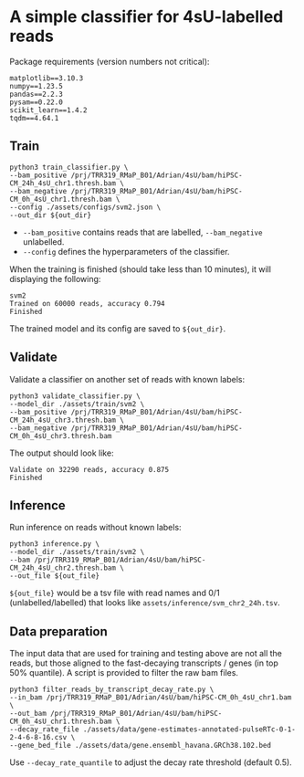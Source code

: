 # A simple classifier for 4sU-labelled reads
Package requirements (version numbers not critical):
```
matplotlib==3.10.3
numpy==1.23.5
pandas==2.2.3
pysam==0.22.0
scikit_learn==1.4.2
tqdm==4.64.1
```

## Train
```
python3 train_classifier.py \
--bam_positive /prj/TRR319_RMaP_B01/Adrian/4sU/bam/hiPSC-CM_24h_4sU_chr1.thresh.bam \
--bam_negative /prj/TRR319_RMaP_B01/Adrian/4sU/bam/hiPSC-CM_0h_4sU_chr1.thresh.bam \
--config ./assets/configs/svm2.json \
--out_dir ${out_dir}
```

- `--bam_positive` contains reads that are labelled, `--bam_negative` unlabelled.
- `--config` defines the hyperparameters of the classifier.

When the training is finished (should take less than 10 minutes), it will displaying the following:
```
svm2
Trained on 60000 reads, accuracy 0.794
Finished
```

The trained model and its config are saved to `${out_dir}`.

## Validate
Validate a classifier on another set of reads with known labels:
```
python3 validate_classifier.py \
--model_dir ./assets/train/svm2 \
--bam_positive /prj/TRR319_RMaP_B01/Adrian/4sU/bam/hiPSC-CM_24h_4sU_chr3.thresh.bam \
--bam_negative /prj/TRR319_RMaP_B01/Adrian/4sU/bam/hiPSC-CM_0h_4sU_chr3.thresh.bam
```
The output should look like:
```
Validate on 32290 reads, accuracy 0.875
Finished
```

## Inference
Run inference on reads without known labels:
```
python3 inference.py \
--model_dir ./assets/train/svm2 \
--bam /prj/TRR319_RMaP_B01/Adrian/4sU/bam/hiPSC-CM_24h_4sU_chr2.thresh.bam \
--out_file ${out_file}
```
`${out_file}` would be a tsv file with read names and 0/1 (unlabelled/labelled) that looks like `assets/inference/svm_chr2_24h.tsv`.

## Data preparation
The input data that are used for training and testing above are not all the reads, but those aligned to the fast-decaying transcripts / genes (in top 50% quantile). A script is provided to filter the raw bam files.
```
python3 filter_reads_by_transcript_decay_rate.py \
--in_bam /prj/TRR319_RMaP_B01/Adrian/4sU/bam/hiPSC-CM_0h_4sU_chr1.bam \
--out_bam /prj/TRR319_RMaP_B01/Adrian/4sU/bam/hiPSC-CM_0h_4sU_chr1.thresh.bam \
--decay_rate_file ./assets/data/gene-estimates-annotated-pulseRTc-0-1-2-4-6-8-16.csv \
--gene_bed_file ./assets/data/gene.ensembl_havana.GRCh38.102.bed
```
Use `--decay_rate_quantile` to adjust the decay rate threshold (default 0.5).
